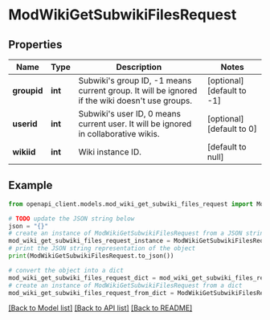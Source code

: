 # ModWikiGetSubwikiFilesRequest


## Properties

Name | Type | Description | Notes
------------ | ------------- | ------------- | -------------
**groupid** | **int** | Subwiki&#39;s group ID, -1 means current group. It will be ignored if the wiki doesn&#39;t use groups. | [optional] [default to -1]
**userid** | **int** | Subwiki&#39;s user ID, 0 means current user. It will be ignored in collaborative wikis. | [optional] [default to 0]
**wikiid** | **int** | Wiki instance ID. | [default to null]

## Example

```python
from openapi_client.models.mod_wiki_get_subwiki_files_request import ModWikiGetSubwikiFilesRequest

# TODO update the JSON string below
json = "{}"
# create an instance of ModWikiGetSubwikiFilesRequest from a JSON string
mod_wiki_get_subwiki_files_request_instance = ModWikiGetSubwikiFilesRequest.from_json(json)
# print the JSON string representation of the object
print(ModWikiGetSubwikiFilesRequest.to_json())

# convert the object into a dict
mod_wiki_get_subwiki_files_request_dict = mod_wiki_get_subwiki_files_request_instance.to_dict()
# create an instance of ModWikiGetSubwikiFilesRequest from a dict
mod_wiki_get_subwiki_files_request_from_dict = ModWikiGetSubwikiFilesRequest.from_dict(mod_wiki_get_subwiki_files_request_dict)
```
[[Back to Model list]](../README.md#documentation-for-models) [[Back to API list]](../README.md#documentation-for-api-endpoints) [[Back to README]](../README.md)



